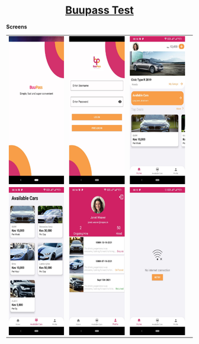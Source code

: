 <h1 align="center">
  <a href="#">
    Buupass Test
  </a>
</h1>

**Screens**
<table>
<tr>
<td>
<img  width="200" height="400" src="./screenshort/1.jpeg"/>
</td>
<td>
<img  width="200" height="400" src="./screenshort/2.jpeg"/>
</td>
<td>
<img  width="200" height="400" src="./screenshort/3.jpeg"/>
</td>
</tr>
<td>
<img  width="200" height="400" src="./screenshort/4.jpeg"/>
</td>
<td>
<img  width="200" height="400" src="./screenshort/5.jpeg"/>
</td>
<td>
<img  width="200" height="400" src="./screenshort/6.jpeg"/>
</td>
<td>
</tr>
</table>